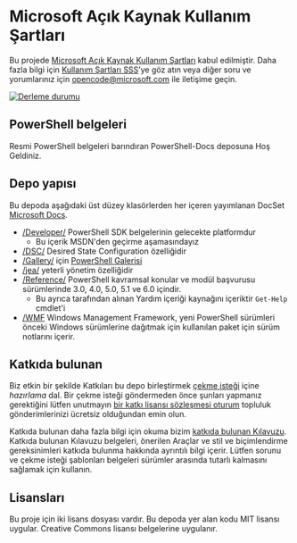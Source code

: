 # <a name="microsoft-open-source-code-of-conduct"></a>Microsoft Açık Kaynak Kullanım Şartları

Bu projede [Microsoft Açık Kaynak Kullanım Şartları](https://opensource.microsoft.com/codeofconduct/) kabul edilmiştir.
Daha fazla bilgi için [Kullanım Şartları SSS](https://opensource.microsoft.com/codeofconduct/faq/)’ye göz atın veya diğer soru ve yorumlarınız için [opencode@microsoft.com](mailto:opencode@microsoft.com) ile iletişime geçin.

[![Derleme durumu](https://ci.appveyor.com/api/projects/status/onshefxnc4g4pv87/branch/staging?svg=true)](https://ci.appveyor.com/project/PowerShell/powershell-docs/branch/staging)

## <a name="powershell-documentation"></a>PowerShell belgeleri

Resmi PowerShell belgeleri barındıran PowerShell-Docs deposuna Hoş Geldiniz.

## <a name="repository-structure"></a>Depo yapısı

Bu depoda aşağıdaki üst düzey klasörlerden her içeren yayımlanan DocSet [Microsoft Docs](https://docs.microsoft.com/powershell).

- [/Developer/](https://docs.microsoft.com/powershell/developer/) PowerShell SDK belgelerinin gelecekte platformdur
  - Bu içerik MSDN'den geçirme aşamasındayız
- [/DSC/](https://docs.microsoft.com/powershell/dsc/) Desired State Configuration özelliğidir
- [/Gallery/](https://docs.microsoft.com/powershell/gallery) için [PowerShell Galerisi](https://www.powershellgallery.com/)
- [/jea/](https://docs.microsoft.com/powershell/jea/) yeterli yönetim özelliğidir
- [/Reference/](https://docs.microsoft.com/powershell/scripting/) PowerShell kavramsal konular ve modül başvurusu sürümlerinde 3.0, 4.0, 5.0, 5.1 ve 6.0 içindir.
  - Bu ayrıca tarafından alınan Yardım içeriği kaynağını içeriktir `Get-Help` cmdlet'i
- [/WMF](https://docs.microsoft.com/powershell/wmf/readme) Windows Management Framework, yeni PowerShell sürümleri önceki Windows sürümlerine dağıtmak için kullanılan paket için sürüm notlarını içerir.

## <a name="contributing"></a>Katkıda bulunan

Biz etkin bir şekilde Katkıları bu depo birleştirmek [çekme isteği](https://help.github.com/articles/using-pull-requests/) içine *hazırlama* dal.
Bir çekme isteği göndermeden önce şunları yapmanız gerektiğini lütfen unutmayın [bir katkı lisansı sözleşmesi oturum](https://cla.microsoft.com/) topluluk gönderimlerinizi ücretsiz olduğundan emin olun.

Katkıda bulunan daha fazla bilgi için okuma bizim [katkıda bulunan Kılavuzu](CONTRIBUTING.md).
Katkıda bulunan Kılavuzu belgeleri, önerilen Araçlar ve stil ve biçimlendirme gereksinimleri katkıda bulunma hakkında ayrıntılı bilgi içerir.
Lütfen sorunu ve çekme isteği şablonları belgeleri sürümler arasında tutarlı kalmasını sağlamak için kullanın.

## <a name="licenses"></a>Lisansları

Bu proje için iki lisans dosyası vardır.
Bu depoda yer alan kodu MIT lisansı uygular.
Creative Commons lisansı belgelerine uygulanır.